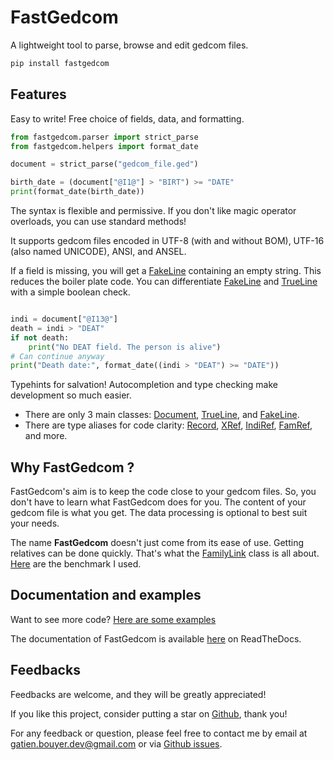 # FastGedcom

A lightweight tool to parse, browse and edit gedcom files.

```bash
pip install fastgedcom
```

## Features
Easy to write! Free choice of fields, data, and formatting.
```python
from fastgedcom.parser import strict_parse
from fastgedcom.helpers import format_date

document = strict_parse("gedcom_file.ged")

birth_date = (document["@I1@"] > "BIRT") >= "DATE"
print(format_date(birth_date))
```

The syntax is flexible and permissive. If you don't like magic operator overloads, you can use standard methods!

It supports gedcom files encoded in UTF-8 (with and without BOM), UTF-16 (also named UNICODE), ANSI, and ANSEL.

If a field is missing, you will get a [FakeLine](https://fastgedcom.readthedocs.io/en/latest/autoapi/fastgedcom/base/index.html#fastgedcom.base.FakeLine) containing an empty string. This reduces the boiler plate code. You can differentiate [FakeLine](https://fastgedcom.readthedocs.io/en/latest/autoapi/fastgedcom/base/index.html#fastgedcom.base.FakeLine) and [TrueLine](https://fastgedcom.readthedocs.io/en/latest/autoapi/fastgedcom/base/index.html#fastgedcom.base.TrueLine) with a simple boolean check.
```python

indi = document["@I13@"]
death = indi > "DEAT"
if not death:
	print("No DEAT field. The person is alive")
# Can continue anyway
print("Death date:", format_date((indi > "DEAT") >= "DATE"))
```

Typehints for salvation! Autocompletion and type checking make development so much easier.

- There are only 3 main classes: [Document](https://fastgedcom.readthedocs.io/en/latest/autoapi/fastgedcom/base/index.html#fastgedcom.base.Document), [TrueLine](https://fastgedcom.readthedocs.io/en/latest/autoapi/fastgedcom/base/index.html#fastgedcom.base.TrueLine), and [FakeLine](https://fastgedcom.readthedocs.io/en/latest/autoapi/fastgedcom/base/index.html#fastgedcom.base.FakeLine).
- There are type aliases for code clarity: [Record](https://fastgedcom.readthedocs.io/en/latest/autoapi/fastgedcom/base/index.html#fastgedcom.base.Record), [XRef](https://fastgedcom.readthedocs.io/en/latest/autoapi/fastgedcom/base/index.html#fastgedcom.base.XRef), [IndiRef](https://fastgedcom.readthedocs.io/en/latest/autoapi/fastgedcom/base/index.html#fastgedcom.base.IndiRef), [FamRef](https://fastgedcom.readthedocs.io/en/latest/autoapi/fastgedcom/base/index.html#fastgedcom.base.FamRef), and more.

## Why FastGedcom ?

FastGedcom's aim is to keep the code close to your gedcom files. So, you don't have to learn what FastGedcom does for you. The content of your gedcom file is what you get. The data processing is optional to best suit your needs.

The name **FastGedcom** doesn't just come from its ease of use. Getting relatives can be done quickly. That's what the [FamilyLink](https://fastgedcom.readthedocs.io/en/latest/autoapi/fastgedcom/family_link/index.html#fastgedcom.family_link.FamilyLink) class is all about. [Here](https://github.com/GatienBouyer/fastgedcom/tree/main/benchmarks) are the benchmark I used.

## Documentation and examples

Want to see more code? [Here are some examples](https://github.com/GatienBouyer/fastgedcom/tree/main/examples)

The documentation of FastGedcom is available [here](https://fastgedcom.readthedocs.io/en/latest/) on ReadTheDocs.

## Feedbacks

Feedbacks are welcome, and they will be greatly appreciated!

If you like this project, consider putting a star on [Github](https://github.com/GatienBouyer/fastgedcom), thank you!

For any feedback or question, please feel free to contact me by email at gatien.bouyer.dev@gmail.com or via [Github issues](https://github.com/GatienBouyer/fastgedcom/issues).
